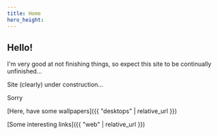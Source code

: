 ```yaml
---
title: Home
hero_height: 
---
```

## Hello!

I'm very good at not finishing things, so expect this site to be continually unfinished…

Site (clearly) under construction…

Sorry

[Here, have some wallpapers]({{ "desktops" | relative_url }})

[Some interesting links]({{ "web" | relative_url }})